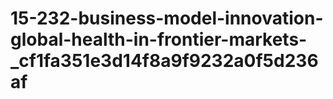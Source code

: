 # 15-232-business-model-innovation-global-health-in-frontier-markets-_cf1fa351e3d14f8a9f9232a0f5d236af